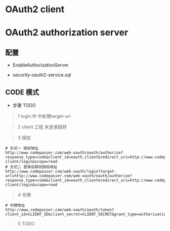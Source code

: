 

# OAuth2 client



# OAuth2 authorization server

## 配置

- EnableAuthorizationServer

- security-oauth2-service.sql


## CODE 模式
 
- 步骤 TODO

> 1 login.ftl 中处理target-url

> 2 client 工程 未登录跳转

> 3 授权

```
# 方式一 授权地址
http://www.codepasser.com/web-oauth/oauth/authorize?response_type=code&client_id=oauth_client&redirect_uri=http://www.codepasser.com/web-client/login&scope=read
# 方式二 登录后转向授权地址
http://www.codepasser.com/web-oauth/login?target-url=http://www.codepasser.com/web-oauth/oauth/authorize?response_type=code&client_id=oauth_client&redirect_uri=http://www.codepasser.com/web-client/login&scope=read
```

> 4  令牌
```
# 令牌地址 
http://www.codepasser.com/web-oauth/oauth/token?client_id=CLIENT_ID&client_secret=CLIENT_SECRET&grant_type=authorization_code&code=AUTHORIZATION_CODE&redirect_uri=CALLBACK_URL 
```

> 5 TODO